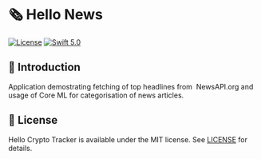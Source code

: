 # 🗞 Hello News

[![License](https://img.shields.io/badge/license-MIT-blue.svg?style=flat)](http://mit-license.org)
[![Swift 5.0](https://img.shields.io/badge/Swift-5.0-orange.svg?style=flat)](https://developer.apple.com/swift/)

## 👋 Introduction

Application demostrating fetching of top headlines from  NewsAPI.org and usage of Core ML for categorisation of news articles.

## 📄 License

Hello Crypto Tracker is available under the MIT license. See [LICENSE](https://github.com/Aditi3/crypto-tracker-example/blob/develop/LICENSE) for details.
